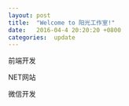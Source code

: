 ```yaml
---
layout: post
title:  "Welcome to 阳光工作室!"
date:   2016-04-4 20:20:20 +0800
categories:  update
---
```


前端开发

NET网站

微信开发


